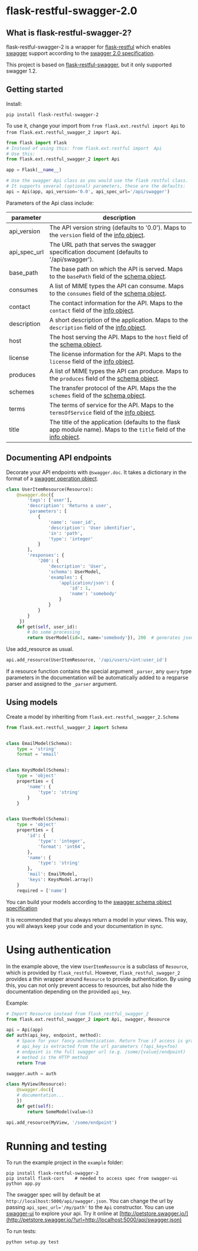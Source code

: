 # flask-restful-swagger-2.0

## What is flask-restful-swagger-2?
flask-restful-swagger-2 is a wrapper for [flask-restful](http://flask-restful.readthedocs.org/en/latest/) which
enables [swagger](http://swagger.io/) support according to the [swagger 2.0 specification](http://swagger.io/specification/).

This project is based on [flask-restful-swagger](https://github.com/rantav/flask-restful-swagger), but it only
supported swagger 1.2.

## Getting started
Install:

```
pip install flask-restful-swagger-2
```

To use it, change your import from `from flask.ext.restful import Api` to `from flask.ext.restful_swagger_2 import Api`.

```python
from flask import Flask
# Instead of using this: from flask.ext.restful import  Api
# Use this:
from flask.ext.restful_swagger_2 import Api

app = Flask(__name__)

# Use the swagger Api class as you would use the flask restful class.
# It supports several (optional) parameters, these are the defaults:
api = Api(app, api_version='0.0', api_spec_url='/api/swagger')
```

Parameters of the Api class include:

| parameter | description |
| --------- | ----------- |
| api_version | The API version string (defaults to '0.0'). Maps to the `version` field of the [info object](http://swagger.io/specification/#infoObject). |
| api_spec_url | The URL path that serves the swagger specification document (defaults to '/api/swagger'). |
| base_path | The base path on which the API is served. Maps to the `basePath` field of the [schema object](http://swagger.io/specification/#schemaObject). |
| consumes | A list of MIME types the API can consume. Maps to the `consumes` field of the [schema object](http://swagger.io/specification/#schemaObject). |
| contact | The contact information for the API. Maps to the `contact` field of the [info object](http://swagger.io/specification/#infoObject). |
| description | A short description of the application. Maps to the `description` field of the [info object](http://swagger.io/specification/#infoObject). |
| host | The host serving the API. Maps to the `host` field of the [schema object](http://swagger.io/specification/#schemaObject). |
| license | The license information for the API. Maps to the `license` field of the [info object](http://swagger.io/specification/#infoObject). |
| produces | A list of MIME types the API can produce. Maps to the `produces` field of the [schema object](http://swagger.io/specification/#schemaObject). |
| schemes | The transfer protocol of the API. Maps the the `schemes` field of the [schema object](http://swagger.io/specification/#schemaObject). |
| terms | The terms of service for the API. Maps to the `termsOfService` field of the [info object](http://swagger.io/specification/#infoObject). |
| title | The title of the application (defaults to the flask app module name). Maps to the `title` field of the [info object](http://swagger.io/specification/#infoObject). |

## Documenting API endpoints
Decorate your API endpoints with `@swagger.doc`. It takes a dictionary in the format of a [swagger operation object](http://swagger.io/specification/#operationObject).

```python
class UserItemResource(Resource):
    @swagger.doc({
        'tags': ['user'],
        'description': 'Returns a user',
        'parameters': [
            {
                'name': 'user_id',
                'description': 'User identifier',
                'in': 'path',
                'type': 'integer'
            }
        ],
        'responses': {
            '200': {
                'description': 'User',
                'schema': UserModel,
                'examples': {
                    'application/json': {
                        'id': 1,
                        'name': 'somebody'
                    }
                }
            }
        }
     })
    def get(self, user_id):
        # Do some processing
        return UserModel(id=1, name='somebody'}), 200  # generates json response {"id": 1, "name": "somebody"}

```

Use add_resource as usual.

```python
api.add_resource(UserItemResource, '/api/users/<int:user_id')
```

If a resource function contains the special argument `_parser`, any `query` type parameters in the
documentation will be automatically added to a reqparse parser and assigned to the `_parser` argument.

## Using models
Create a model by inheriting from `flask.ext.restful_swagger_2.Schema`

```python
from flask.ext.restful_swagger_2 import Schema


class EmailModel(Schema):
    type = 'string'
    format = 'email'


class KeysModel(Schema):
    type = 'object'
    properties = {
        'name': {
            'type': 'string'
        }
    }


class UserModel(Schema):
    type = 'object'
    properties = {
        'id': {
            'type': 'integer',
            'format': 'int64',
        },
        'name': {
            'type': 'string'
        },
        'mail': EmailModel,
        'keys': KeysModel.array()
    }
    required = ['name']
```

You can build your models according to the [swagger schema object specification](http://swagger.io/specification/#schemaObject)

It is recommended that you always return a model in your views. This way, you will always keep your code and your documentation in sync.

# Using authentication

In the example above, the view `UserItemResource` is a subclass of `Resource`, which is provided by `flask_restful`. However,
`flask_restful_swagger_2` provides a thin wrapper around `Resource` to provide authentication. By using this, you can
not only prevent access to resources, but also hide the documentation depending on the provided `api_key`.

Example:

```python
# Import Resource instead from flask_restful_swagger_2
from flask.ext.restful_swagger_2 import Api, swagger, Resource

api = Api(app)
def auth(api_key, endpoint, method):
    # Space for your fancy authentication. Return True if access is granted, otherwise False
    # api_key is extracted from the url parameters (?api_key=foo)
    # endpoint is the full swagger url (e.g. /some/{value}/endpoint)
    # method is the HTTP method
    return True

swagger.auth = auth

class MyView(Resource):
    @swagger.doc({
    # documentation...
    })
    def get(self):
        return SomeModel(value=5)

api.add_resource(MyView, '/some/endpoint')
```

# Running and testing

To run the example project in the `example` folder:

```
pip install flask-restful-swagger-2
pip install flask-cors    # needed to access spec from swagger-ui
python app.py
```

The swagger spec will by default be at `http://localhost:5000/api/swagger.json`. You can change the url by passing
`api_spec_url='/my/path'` to the `Api` constructor. You can use [swagger-ui](https://github.com/swagger-api/swagger-ui)
to explore your api. Try it online at [http://petstore.swagger.io/](http://petstore.swagger.io/?url=http://localhost:5000/api/swagger.json)

To run tests:

```
python setup.py test
```
